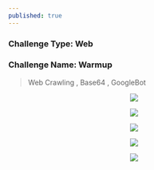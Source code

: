 ```yaml
---
published: true
---
```

### Challenge Type: Web
### Challenge Name: Warmup

> Web Crawling , Base64 , GoogleBot

<p align="center">
<img src="https://i.imgur.com/QggbaCT.png">
</p>

<p align="center">
<img src="https://i.imgur.com/syPPIhl.png">
</p>

<p align="center">
<img src="https://i.imgur.com/Po4xkX6.png">
</p>

<p align="center">
<img src="https://i.imgur.com/ZkABthx.png">
</p>

<p align="center">
<img src="https://i.imgur.com/T9eULU3.png">
</p>
